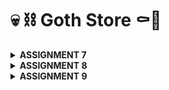 # 💀 ⛓️ Goth Store ⚰️🦇

<details>
<Summary><b>ASSIGNMENT 7</b></summary>

### 1. Explain what are stateless widgets and stateful widgets, and explain the difference between them.

Stateless widgets are widgets that don’t have any mutable state. They are immutable, meaning once they are built, they cannot change. They are typically used for widgets that only depend on their configuration and don’t change over time. In this project, `MyHomePage` and `ItemCard` are examples of stateless widgets.

Stateful widgets are widgets that can change over time or in response to user interactions. They maintain a `State` object, which can change and trigger a rebuild of the widget. Stateful widgets are useful when the UI needs to reflect changes or updates, such as animations or data from user interactions.

### 2. Mention the widgets that you have used for this project and its uses.
- Scaffold: Provides the basic structure, including the AppBar and Body for the layout.
- AppBar: Displays the title at the top of the app.
- Row and Column: Used for arranging widgets in horizontal and vertical layouts.
- GridView.count: Displays a grid of buttons for the main options.
- Card: Used for displaying the information cards.
- InkWell: Wraps each button to detect taps.
- SnackBar: Shows feedback messages when buttons are pressed.

### 3. What is the use-case for setState()? Explain the variable that can be affected by setState().

`setState()` is used in a `StatefulWidget` to indicate that the widget’s state has changed and needs to be updated in the UI. When called, `setState()` triggers a rebuild, updating any UI elements that depend on the changed data. In this project, we didn’t use `setState()` as `MyHomePage` is a `StatelessWidget`. However, if we had a counter or a dynamic list, we would use `setState()` to update them.

### 4. Explain the difference between `const` and `final` keyword.

- const: Used to define compile-time constants. It’s used for values that are completely determined at compile time and will never change.
- final: Used for variables that are set once and won’t be changed. However, unlike `const`, the value of `final` can be determined at runtime.

### 5. Explain how you implemented the checklist above step-by-step.
#### ✔️Create a new Flutter application with the E-Commerce theme that matches the previous assignments.
- First, I create a new application in my designated directory by running the following code.
    ```
    flutter create goth_store
    cd goth_store
    ```
- I then create new file called menu.dart and add ```import 'package:flutter/material.dart'```
- From my ```main.dart``` file, I move the class ```MyHomePage``` and ```_MyHomePageState``` to the ```menu.dart``` file.
- In ```main.dart```, I added some imports and added color scheme.
    ```dart
    import 'package:flutter/material.dart';
    import 'package:goth_store/menu.dart';

    void main() {
    runApp(const MyApp());
    }

    class MyApp extends StatelessWidget {
    const MyApp({super.key});

    @override
    Widget build(BuildContext context) {
        return MaterialApp(
        title: 'Goth Store',
        theme: ThemeData(
            colorScheme: ColorScheme.fromSwatch(
            primarySwatch: Colors.grey, 
            ).copyWith(
            secondary: Colors.black,
            ),
        ),
        home: MyHomePage(),
        );
    }
    }
    ```
#### ✔️Create three simple buttons with icons and texts for Viewing the product list (View Product List), Adding a product (Add Product), Logout (Logout) and implement different colors for each button
- In ```MyHomePage```, I create a list called items with three ```ItemHomepage instances```, each representing a button and set the name, icon, and initial color for each button:
```dart
class MyHomePage extends StatelessWidget {
  final String npm = '2306172086';
  final String name = 'Kezia Salsalina Agtyra Sebayang';
  final String className = 'PBP KKI';
  final List<ItemHomepage> items = [
    ItemHomepage("View Product", Icons.list, Colors.red[600]!),
    ItemHomepage("Add Product", Icons.add, Colors.red[500]!),
    ItemHomepage("Logout", Icons.logout, Colors.red[400]!),
  ];

  MyHomePage({super.key});

  @override
  Widget build(BuildContext context) {
    return Scaffold(
      backgroundColor: Colors.black,
      appBar: AppBar(
        title: const Text(
          'Goth Store',
          style: TextStyle(
            color: Colors.red,
            fontWeight: FontWeight.bold,
          ),
        ),
        backgroundColor: Colors.grey[900],
      ),
      body: Padding(
        padding: const EdgeInsets.all(16.0),
        child: Column(
          crossAxisAlignment: CrossAxisAlignment.center,
          children: [
            Row(
              mainAxisAlignment: MainAxisAlignment.spaceEvenly,
              children: [
                InfoCard(title: 'NPM', content: npm),
                InfoCard(title: 'Name', content: name),
                InfoCard(title: 'Class', content: className),
              ],
            ),
            const SizedBox(height: 16.0),
            const Center(
              child: Text(
                'Welcome to Goth Store',
                style: TextStyle(
                  color: Colors.red,
                  fontWeight: FontWeight.bold,
                  fontSize: 18.0,
                ),
              ),
            ),
            const SizedBox(height: 16.0),
            GridView.count(
              primary: true,
              padding: const EdgeInsets.all(20),
              crossAxisSpacing: 10,
              mainAxisSpacing: 10,
              crossAxisCount: 3,
              shrinkWrap: true,
              children: items.map((ItemHomepage item) {
                return ItemCard(item);
              }).toList(),
            ),
          ],
        ),
      ),
    );
  }
}
```
#### ✔️Display a Snackbar with messages
- I use the onTap property in InkWell to respond to taps on each button.
- In the onTap callback, I use ScaffoldMessenger.of(context).showSnackBar() to display a SnackBar with a specific message for each button.
- Then, in the onTap callback, customize the SnackBar content based on the button name by using ```${item.name}```
```dart
class ItemCard extends StatelessWidget {
  final ItemHomepage item;

  const ItemCard(this.item, {super.key});

  @override
  Widget build(BuildContext context) {
    return Material(
      color: item.color,
      borderRadius: BorderRadius.circular(12),
      child: InkWell(
        onTap: () {
          ScaffoldMessenger.of(context)
            ..hideCurrentSnackBar()
            ..showSnackBar(
              SnackBar(content: Text("You have pressed the ${item.name} button!")),
            );
        },
        child: Container(
          padding: const EdgeInsets.all(8),
          child: Center(
            child: Column(
              mainAxisAlignment: MainAxisAlignment.center,
              children: [
                Icon(
                  item.icon,
                  color: Colors.white,
                  size: 30.0,
                ),
                const Padding(padding: EdgeInsets.all(3)),
                Text(
                  item.name,
                  textAlign: TextAlign.center,
                  style: const TextStyle(
                    color: Colors.white,
                  ),
                ),
              ],
            ),
          ),
        ),
      ),
    );
  }
}
  ```

</details>

<details>
<Summary><b>ASSIGNMENT 8</b></summary>

### 1. What is the purpose of const in Flutter? Explain the advantages of using const in Flutter code. When should we use const, and when should it not be used?
In Flutter, const creates compile-time constants, ensuring widgets are created only once and reused, improving performance and memory efficiency. const should be used for widgets or objects that remain unchanged throughout the app’s lifecycle, like labels or static decorations. However, it shouldn’t be used for dynamic widgets that respond to user interaction.

### 2. Explain and compare the usage of Column and Row in Flutter. Provide example implementations of each layout widget!
Column and Row are layout widgets that arrange children vertically or horizontally, respectively. Column is ideal for stacking items top-to-bottom (Example: list of buttons (View, Add, Logout)), while Row arranges them left-to-right (Example: list of name, class, and npm in home page). Both support alignment and spacing options, but Column is best for vertical layouts, and Row for inline horizontal layouts.

### 3. List the input elements you used on the form page in this assignment. Are there other Flutter input elements you didn’t use in this assignment? Explain!
My assignment uses TextFormField for name, description, price, and gothness inputs. Other Flutter input widgets not used include Checkbox, Radio Button, Slider, Switch, and DropdownButton, which are helpful for binary choices, multi-options, and ranged selections in more complex forms.

### 4. How do you set the theme within a Flutter application to ensure consistency? Did you implement a theme in your application?
Yes, I implemented a theme in this application to ensure consistency across the Goth Store app. I used the ThemeData object within the MaterialApp widget, setting primaryColor to black and applying a ColorScheme.dark with black as the primary color and grey as the secondary color. 

### 5. How do you manage navigation in a multi-page Flutter application?
In Flutter, navigation between pages is commonly managed with functions like push(), pop(), and pushReplacement(). The push() function adds a new route (page) onto the navigation stack, displaying it on top of the current screen. This is useful for moving to a new screen while keeping the ability to return to the previous one. The pop() function removes the current route from the stack, effectively taking the user back to the previous screen. Meanwhile, pushReplacement() is used when you want to replace the current route with a new one, without keeping the old route on the stack. 

</details>

<details>
<Summary><b>ASSIGNMENT 9</b></summary>

### 1.Explain why we need to create a model to retrieve or send JSON data. Will an error occur if we don't create a model first?
- Creating a model simplifies the process of mapping JSON data to Dart objects and vice versa. Models help maintain a structured approach, reduce errors, and make the code more readable and maintainable. Without a model, developers would need to manually parse JSON data, which increases the likelihood of bugs due to incorrect parsing, mismatched fields, or inconsistent data types. While an error may not immediately occur if no model is created, the code will be less efficient, harder to debug, and more prone to runtime errors.

### 2. Explain the function of the http library that you implemented for this task.
The http library in Flutter provides an easy way to make HTTP requests to a server. It is used to:
- Send GET, POST, PUT, and DELETE requests.
- Fetch data from Django endpoints and decode the response.
- Handle authentication by sending cookies, headers, and other credentials as part of the request.
- Enable integration between the Flutter front end and Django back end by facilitating communication through APIs.

### 3. Explain the function of CookieRequest and why it’s necessary to share the CookieRequest instance with all components in the Flutter app.
CookieRequest is used to manage session cookies for authentication and maintain the user’s session across multiple requests. It simplifies tasks like logging in, maintaining session states, and handling secure communication. Sharing a single CookieRequest instance across all components ensures:
- Consistency of session data, avoiding multiple logins or session mismatches.
- Efficient resource use by preventing redundant instances.
- Ease of access to session-dependent APIs, such as fetching user-specific data.

### 4. Explain the mechanism of data transmission, from input to display in Flutter.
When the user interacts with the Flutter app, such as by submitting a form or clicking a button, the app sends a network request (e.g., GET or POST) to Django using the http or CookieRequest library. Django processes the request, retrieves or modifies data, and sends back a JSON response. Flutter then parses the JSON into Dart objects using a model, making the data easier to work with. Finally, the data is displayed on the UI using widgets like ListView or FutureBuilder.

### 5. Explain the authentication mechanism from login, register, to logout. Start from inputting account data in Flutter to Django’s completion of the authentication process and display of the menu in Flutter.
During login, the app sends the user's credentials to Django, which verifies them and returns a session cookie if valid. This cookie is stored for subsequent requests. For registration, user details are sent to Django, which creates a new account. Logout involves sending a request to Django to clear the session cookie, logging the user out. Flutter resets the session state and redirects to the login page. This ensures secure authentication and session management.

### 6. Explain how you implement the checklist above step by step! (not just following the tutorial).
#### ✔️Integrate the Django authentication system, registration feature, and login page in the Flutter project
- First I created a new authentication app in my Django project and added these in my ```views.py```
  ```py
  from django.shortcuts import render
  from django.contrib.auth import authenticate, login as auth_login
  from django.contrib.auth import logout as auth_logout
  from django.http import JsonResponse
  from django.views.decorators.csrf import csrf_exempt
  from django.contrib.auth.models import User
  import json

  @csrf_exempt
  def login(request):
      username = request.POST['username']
      password = request.POST['password']
      user = authenticate(username=username, password=password)
      if user is not None:
          if user.is_active:
              auth_login(request, user)
              return JsonResponse({
                  "username": user.username,
                  "status": True,
                  "message": "Login successful!"
              }, status=200)
          else:
              return JsonResponse({
                  "status": False,
                  "message": "Login failed, account disabled."
              }, status=401)

      else:
          return JsonResponse({
              "status": False,
              "message": "Login failed, check username or password again."
          }, status=401)
      
  @csrf_exempt
  def register(request):
      if request.method == 'POST':
          data = json.loads(request.body)
          username = data['username']
          password1 = data['password1']
          password2 = data['password2']

          # Check if the passwords match
          if password1 != password2:
              return JsonResponse({
                  "status": False,
                  "message": "Passwords do not match."
              }, status=400)

          # Check if the username is already taken
          if User.objects.filter(username=username).exists():
              return JsonResponse({
                  "status": False,
                  "message": "Username already exists."
              }, status=400)

          # Create the new user
          user = User.objects.create_user(username=username, password=password1)
          user.save()

          return JsonResponse({
              "username": user.username,
              "status": 'success',
              "message": "User created successfully!"
          }, status=200)

      else:
          return JsonResponse({
              "status": False,
              "message": "Invalid request method."
          }, status=400)
      
  @csrf_exempt
  def logout(request):
      username = request.user.username

      try:
          auth_logout(request)
          return JsonResponse({
              "username": username,
              "status": True,
              "message": "Logged out successfully!"
          }, status=200)
      except:
          return JsonResponse({
          "status": False,
          "message": "Logout failed."
          }, status=401)

  ```
- Then, I added these URL routings to the ```authentication/urls.py```
  ```py
  from django.urls import path
  from authentication.views import login, register, logout

  app_name = 'authentication'

  urlpatterns = [
      path('login/', login, name='login'),
      path('register/', register, name='register'),
      path('logout/', logout, name='logout'),
  ]
  ```
- I also added a URL routing inside ```goth_store/urls.py``` by including ```path('auth/', include('authentication.urls'))```

- To integrate it to Flutter, I first install the packages ```flutter pub provider``` and ```flutter pub add pbp_django_auth``` and modify the root widget in the ```main.dart``` by adding the code below. This create a CookieRequest instance and share it with all components in the Flutter app.
  ```dart
  return Provider(
        create: (_) {
          CookieRequest request = CookieRequest();
          return request;
        },
      ...
  )  
  ```
- Then, I created each page for the login and register.
  ```dart
  #login
  import 'package:goth_store/screens/menu.dart';
  import 'package:flutter/material.dart';
  import 'package:pbp_django_auth/pbp_django_auth.dart';
  import 'package:provider/provider.dart';
  import 'package:goth_store/screens/register.dart';

  void main() {
    runApp(const LoginApp());
  }

  class LoginApp extends StatelessWidget {
    const LoginApp({super.key});

    @override
    Widget build(BuildContext context) {
      return MaterialApp(
        title: 'Login',
        theme: ThemeData(
            useMaterial3: true,
            colorScheme: ColorScheme.fromSwatch(
              primarySwatch: Colors.red,
            ).copyWith(secondary: Colors.red[400]),
          ),
          home: const LoginPage(),
      );
    }
  }

  class LoginPage extends StatefulWidget {
    const LoginPage({super.key});

    @override
    State<LoginPage> createState() => _LoginPageState();
  }

  class _LoginPageState extends State<LoginPage> {
    final TextEditingController _usernameController = TextEditingController();
    final TextEditingController _passwordController = TextEditingController();

    @override
    Widget build(BuildContext context) {
      final request = context.watch<CookieRequest>();

      return Scaffold(
        appBar: AppBar(
          title: const Text('Login'),
        ),
        body: Center(
          child: SingleChildScrollView(
            padding: const EdgeInsets.all(16.0),
            child: Card(
              elevation: 8,
              shape: RoundedRectangleBorder(
                borderRadius: BorderRadius.circular(12.0),
              ),
              child: Padding(
                padding: const EdgeInsets.all(20.0),
                child: Column(
                  mainAxisSize: MainAxisSize.min,
                  children: [
                    const Text(
                      'Login',
                      style: TextStyle(
                        fontSize: 24.0,
                        fontWeight: FontWeight.bold,
                      ),
                    ),
                    const SizedBox(height: 30.0),
                    TextField(
                      controller: _usernameController,
                      decoration: const InputDecoration(
                        labelText: 'Username',
                        hintText: 'Enter your username',
                        border: OutlineInputBorder(
                          borderRadius: BorderRadius.all(Radius.circular(12.0)),
                        ),
                        contentPadding:
                            EdgeInsets.symmetric(horizontal: 12.0, vertical: 8.0),
                      ),
                    ),
                    const SizedBox(height: 12.0),
                    TextField(
                      controller: _passwordController,
                      decoration: const InputDecoration(
                        labelText: 'Password',
                        hintText: 'Enter your password',
                        border: OutlineInputBorder(
                          borderRadius: BorderRadius.all(Radius.circular(12.0)),
                        ),
                        contentPadding:
                            EdgeInsets.symmetric(horizontal: 12.0, vertical: 8.0),
                      ),
                      obscureText: true,
                    ),
                    const SizedBox(height: 24.0),
                    ElevatedButton(
                      onPressed: () async {
                        String username = _usernameController.text;
                        String password = _passwordController.text;

        // Check credentials
        // TODO: Change the URL and don't forget to add a trailing slash (/) at the end of the URL!
        // To connect the Android emulator to Django on localhost,
        // use the URL http://10.0.2.2/
                        final response = await request
                            .login("http://localhost:8000/auth/login/", {
                          'username': username,
                          'password': password,
                        });

                        if (request.loggedIn) {
                          String message = response['message'];
                          String uname = response['username'];
                          if (context.mounted) {
                            Navigator.pushReplacement(
                              context,
                              MaterialPageRoute(
                                  builder: (context) => MyHomePage()),
                            );
                            ScaffoldMessenger.of(context)
                              ..hideCurrentSnackBar()
                              ..showSnackBar(
                                SnackBar(
                                    content:
                                        Text("$message Welcome, $uname.")),
                              );
                          }
                        } else {
                          if (context.mounted) {
                            showDialog(
                              context: context,
                              builder: (context) => AlertDialog(
                                title: const Text('Login Failed'),
                                content: Text(response['message']),
                                actions: [
                                  TextButton(
                                    child: const Text('OK'),
                                    onPressed: () {
                                      Navigator.pop(context);
                                    },
                                  ),
                                ],
                              ),
                            );
                          }
                        }
                      },
                      style: ElevatedButton.styleFrom(
                        foregroundColor: Colors.white,
                        minimumSize: const Size(double.infinity, 50),
                        backgroundColor: Theme.of(context).colorScheme.primary,
                        padding: const EdgeInsets.symmetric(vertical: 16.0),
                      ),
                      child: const Text('Login'),
                    ),
                    const SizedBox(height: 36.0),
                    GestureDetector(
                      onTap: () {
                        Navigator.push(
                          context,
                          MaterialPageRoute(
                              builder: (context) => const RegisterPage()),
                        );
                      },
                      child: Text(
                        'Don\'t have an account? Register',
                        style: TextStyle(
                          color: Theme.of(context).colorScheme.primary,
                          fontSize: 16.0,
                        ),
                      ),
                    ),
                  ],
                ),
              ),
            ),
          ),
        ),
      );
    }
  }
  ```
  ```dart
  #register
  import 'dart:convert';
  import 'package:flutter/material.dart';
  import 'package:goth_store/screens/login.dart';
  import 'package:pbp_django_auth/pbp_django_auth.dart';
  import 'package:provider/provider.dart';

  class RegisterPage extends StatefulWidget {
    const RegisterPage({super.key});

    @override
    State<RegisterPage> createState() => _RegisterPageState();
  }

  class _RegisterPageState extends State<RegisterPage> {
    final _usernameController = TextEditingController();
    final _passwordController = TextEditingController();
    final _confirmPasswordController = TextEditingController();

    @override
    Widget build(BuildContext context) {
      final request = context.watch<CookieRequest>();
      return Scaffold(
        appBar: AppBar(
          title: const Text('Register'),
          leading: IconButton(
            icon: const Icon(Icons.arrow_back),
            onPressed: () {
              Navigator.pop(context);
            },
          ),
        ),
        body: Center(
          child: SingleChildScrollView(
            padding: const EdgeInsets.all(16.0),
            child: Card(
              elevation: 8,
              shape: RoundedRectangleBorder(
                borderRadius: BorderRadius.circular(12.0),
              ),
              child: Padding(
                padding: const EdgeInsets.all(20.0),
                child: Column(
                  mainAxisSize: MainAxisSize.min,
                  children: <Widget>[
                    const Text(
                      'Register',
                      style: TextStyle(
                        fontSize: 24.0,
                        fontWeight: FontWeight.bold,
                      ),
                    ),
                    const SizedBox(height: 30.0),
                    TextFormField(
                      controller: _usernameController,
                      decoration: const InputDecoration(
                        labelText: 'Username',
                        hintText: 'Enter your username',
                        border: OutlineInputBorder(
                          borderRadius: BorderRadius.all(Radius.circular(12.0)),
                        ),
                        contentPadding:
                            EdgeInsets.symmetric(horizontal: 12.0, vertical: 8.0),
                      ),
                      validator: (value) {
                        if (value == null || value.isEmpty) {
                          return 'Please enter your username';
                        }
                        return null;
                      },
                    ),
                    const SizedBox(height: 12.0),
                    TextFormField(
                      controller: _passwordController,
                      decoration: const InputDecoration(
                        labelText: 'Password',
                        hintText: 'Enter your password',
                        border: OutlineInputBorder(
                          borderRadius: BorderRadius.all(Radius.circular(12.0)),
                        ),
                        contentPadding:
                            EdgeInsets.symmetric(horizontal: 12.0, vertical: 8.0),
                      ),
                      obscureText: true,
                      validator: (value) {
                        if (value == null || value.isEmpty) {
                          return 'Please enter your password';
                        }
                        return null;
                      },
                    ),
                    const SizedBox(height: 12.0),
                    TextFormField(
                      controller: _confirmPasswordController,
                      decoration: const InputDecoration(
                        labelText: 'Confirm Password',
                        hintText: 'Confirm your password',
                        border: OutlineInputBorder(
                          borderRadius: BorderRadius.all(Radius.circular(12.0)),
                        ),
                        contentPadding:
                            EdgeInsets.symmetric(horizontal: 12.0, vertical: 8.0),
                      ),
                      obscureText: true,
                      validator: (value) {
                        if (value == null || value.isEmpty) {
                          return 'Please confirm your password';
                        }
                        return null;
                      },
                    ),
                    const SizedBox(height: 24.0),
                    ElevatedButton(
                      onPressed: () async {
                        String username = _usernameController.text;
                        String password1 = _passwordController.text;
                        String password2 = _confirmPasswordController.text;

                        // Check credentials
                        // TODO: Change the url, don't forget to add a slash (/) inthe end of the URL!
                        // To connect Android emulator with Django on localhost,
                        // use the URL http://10.0.2.2/
                        final response = await request.postJson(
                            "http://localhost:8000/auth/register/",
                            jsonEncode({
                              "username": username,
                              "password1": password1,
                              "password2": password2,
                            }));
                        if (context.mounted) {
                          if (response['status'] == 'success') {
                            ScaffoldMessenger.of(context).showSnackBar(
                              const SnackBar(
                                content: Text('Successfully registered!'),
                              ),
                            );
                            Navigator.pushReplacement(
                              context,
                              MaterialPageRoute(
                                  builder: (context) => const LoginPage()),
                            );
                          } else {
                            ScaffoldMessenger.of(context).showSnackBar(
                              const SnackBar(
                                content: Text('Failed to register!'),
                              ),
                            );
                          }
                        }
                      },
                      style: ElevatedButton.styleFrom(
                        foregroundColor: Colors.white,
                        minimumSize: const Size(double.infinity, 50),
                        backgroundColor: Theme.of(context).colorScheme.primary,
                        padding: const EdgeInsets.symmetric(vertical: 16.0),
                      ),
                      child: const Text('Register'),
                    ),
                  ],
                ),
              ),
            ),
          ),
        ),
      );
    }
  }
  ```

#### ✔️Create a custom model according to your Django application project.
- In the models/product_entry.dart, I insert the following code made from Quicktype.
  ```dart
  import 'dart:convert';

  List<Product> productFromJson(String str) => List<Product>.from(json.decode(str).map((x) => Product.fromJson(x)));

  String productToJson(List<Product> data) => json.encode(List<dynamic>.from(data.map((x) => x.toJson())));

  class Product {
      String model;
      String pk;
      Fields fields;

      Product({
          required this.model,
          required this.pk,
          required this.fields,
      });

      factory Product.fromJson(Map<String, dynamic> json) => Product(
          model: json["model"],
          pk: json["pk"],
          fields: Fields.fromJson(json["fields"]),
      );

      Map<String, dynamic> toJson() => {
          "model": model,
          "pk": pk,
          "fields": fields.toJson(),
      };
  }

  class Fields {
      String name;
      int price;
      String description;
      int gothness;
      int user;

      Fields({
          required this.name,
          required this.price,
          required this.description,
          required this.gothness,
          required this.user,
      });

      factory Fields.fromJson(Map<String, dynamic> json) => Fields(
          name: json["name"],
          price: json["price"],
          description: json["description"],
          gothness: json["gothness"],
          user: json["user"],
      );

      Map<String, dynamic> toJson() => {
          "name": name,
          "price": price,
          "description": description,
          "gothness": gothness,
          "user": user,
      };
  }
  ```

#### ✔️Create a page containing a list of all items available at the JSON endpoint in Django that you have deployed.
- In ```screens``` directory, I created a new file called ```list_product.dart``` and added the following code.
  ```dart
  import 'package:flutter/material.dart';
  import 'package:goth_store/widgets/product_details.dart';
  import 'package:pbp_django_auth/pbp_django_auth.dart';
  import 'package:provider/provider.dart';
  import 'package:goth_store/models/product_entry.dart';
  import 'package:goth_store/widgets/left_drawer.dart';

  class ProductPage extends StatefulWidget {
    const ProductPage({super.key});

    @override
    State<ProductPage> createState() => _ProductPageState();
  }

  class _ProductPageState extends State<ProductPage> {
    Future<List<Product>> fetchProduct(CookieRequest request) async {
      final response = await request.get('http://localhost:8000/json/');

      // Decoding the response into JSON
      var data = response;

      // Convert json data to a Product object
      List<Product> listProduct = [];
      for (var d in data) {
        if (d != null) {
          listProduct.add(Product.fromJson(d));
        }
      }
      return listProduct;
    }

    @override
    Widget build(BuildContext context) {
      final request = context.watch<CookieRequest>();
      return Scaffold(
        appBar: AppBar(
          title: const Text('Product List'),
          backgroundColor: Theme.of(context).colorScheme.primary,
          foregroundColor: Colors.white,
        ),
        drawer: const LeftDrawer(),
        body: FutureBuilder(
          future: fetchProduct(request),
          builder: (context, AsyncSnapshot snapshot) {
            if (snapshot.connectionState == ConnectionState.waiting) {
              return const Center(child: CircularProgressIndicator());
            } else if (snapshot.hasError) {
              return Center(
                child: Text(
                  'Error fetching products: ${snapshot.error}',
                  style: const TextStyle(fontSize: 18, color: Colors.red),
                ),
              );
            } else if (!snapshot.hasData || snapshot.data!.isEmpty) {
              return const Center(
                child: Text(
                  'No products found. Add some products!',
                  style: TextStyle(fontSize: 18, color: Colors.red),
                ),
              );
            } else {
              return ListView.builder(
                itemCount: snapshot.data!.length,
                itemBuilder: (context, index) {
                  final product = snapshot.data![index];
                  return InkWell(
                    onTap: () {
                      Navigator.push(
                        context,
                        MaterialPageRoute(
                          builder: (context) =>
                              ProductDetailsPage(product: product),
                        ),
                      );
                    },
                    child: Card(
                      margin: const EdgeInsets.symmetric(
                          horizontal: 16, vertical: 12),
                      child: Container(
                        decoration: BoxDecoration(
                          border: Border.all(
                            color: Colors.red, // Color of the border
                            width: 1, // Width of the border
                          ),
                          borderRadius: BorderRadius.circular(10),
                        ),
                        padding: const EdgeInsets.all(20.0),
                        child: Column(
                          mainAxisAlignment: MainAxisAlignment.start,
                          crossAxisAlignment: CrossAxisAlignment.start,
                          children: [
                            Text(
                              "${snapshot.data![index].fields.name}",
                              style: const TextStyle(
                                fontSize: 18.0,
                                fontWeight: FontWeight.bold,
                              ),
                            ),
                            const SizedBox(height: 10),
                            Text("${snapshot.data![index].fields.price}"),
                            const SizedBox(height: 10),
                            Text("${snapshot.data![index].fields.description}"),
                            const SizedBox(height: 10),
                            Text("${snapshot.data![index].fields.gothness}"),
                          ],
                        ),
                      ),
                    ),
                  );
                },
              );
            }
          },
        ),
      );
    }
  }
  ```

#### ✔️Create a detail page for each item listed on the Product list page.
- Create a new file named ```product_details.dart``` under the ```widgets ``` subdirectory and add the following code.
```dart
import 'package:flutter/material.dart'; 
import 'package:goth_store/models/product_entry.dart'; 

class ProductDetailsPage extends StatelessWidget {
  final Product product;

  const ProductDetailsPage({super.key, required this.product});

  @override
  Widget build(BuildContext context) {
    return Scaffold(
      appBar: AppBar(
        title: Text(product.fields.name), 
        centerTitle: true,
        actions: <Widget>[
          IconButton(
            icon: const Icon(Icons.chevron_left),
            onPressed: () => Navigator.pop(context), 
          ),
        ], // Widget[]
      ), // AppBar
      body: SingleChildScrollView(
        padding: const EdgeInsets.all(16.0),
        child: Column(
          crossAxisAlignment: CrossAxisAlignment.start,
          children: [
            Text(
              product.fields.name,
              style: const TextStyle(fontSize: 24, fontWeight: FontWeight.bold),
            ), // Text
            const SizedBox(height: 10),
            Text("Description: ${product.fields.description}", style: const TextStyle(fontSize: 16)),
            const SizedBox(height: 10),
            Text("Price: ${product.fields.price}", style: const TextStyle(fontSize: 16)),
            const SizedBox(height: 10),
            Text("Gothness: ${product.fields.gothness}", style: const TextStyle(fontSize: 16)),
          ],
        ),
      ),
    );
  }
}
```